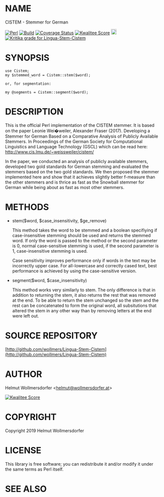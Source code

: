 # NAME

CISTEM - Stemmer for German

<div>
    <a href="https://opensource.org/licenses/Artistic-2.0"><img src="https://img.shields.io/badge/License-Perl-0298c3.svg" alt="Perl"></a>
    <a href="https://travis-ci.org/wollmers/Lingua-Stem-Cistem"><img src="https://travis-ci.org/wollmers/Lingua-Stem-Cistem.png" alt="Build"></a>
    <a href='https://coveralls.io/r/wollmers/Lingua-Stem-Cistem?branch=master'><img src='https://coveralls.io/repos/wollmers/Lingua-Stem-Cistem/badge.png?branch=master' alt='Coverage Status' /></a>
    <a href='http://cpants.cpanauthors.org/dist/Lingua-Stem-Cistem'><img src='http://cpants.cpanauthors.org/dist/Lingua-Stem-Cistem.png' alt='Kwalitee Score' /></a>
    <a href="http://badge.fury.io/pl/Lingua-Stem-Cistem"><img src="https://badge.fury.io/pl/Lingua-Stem-Cistem.svg" alt="CPAN version" height="18"></a>
    <a href="https://kritika.io/users/wollmers/repos/wollmers+Lingua-Stem-Cistem/"><img alt="Kritika grade for Lingua-Stem-Cistem" src="https://kritika.io/users/wollmers/repos/wollmers+Lingua-Stem-Cistem/heads/master/status.svg"></a>
</div>

# SYNOPSIS

    use Cistem;
    my $stemmed_word = Cistem::stem($word);

    or, for segmentation:

    my @segments = Cistem::segment($word);

# DESCRIPTION

This is the official Perl implementation of the CISTEM stemmer.
It is based on the paper
Leonie Wei�weiler, Alexander Fraser (2017).
Developing a Stemmer for German Based on a Comparative Analysis of Publicly Available Stemmers.
In Proceedings of the German Society for Computational Linguistics and Language Technology (GSCL)
which can be read here:
http://www.cis.lmu.de/~weissweiler/cistem/

In the paper, we conducted an analysis of publicly available stemmers, developed
two gold standards for German stemming and evaluated the stemmers based on the
two gold standards. We then proposed the stemmer implemented here and show
that it achieves slightly better f-measure than the other stemmers and is
thrice as fast as the Snowball stemmer for German while being about as fast as
most other stemmers.

# METHODS

- stem($word, $case\_insensitivity, $ge\_remove)

    This method takes the word to be stemmed and a boolean specifiying if case-insensitive
    stemming should be used and returns the stemmed word. If only the word
    is passed to the method or the second parameter is 0, normal case-sensitive stemming is used,
    if the second parameter is 1, case-insensitive stemming is used.

    Case sensitivity improves performance only if words in the text may be incorrectly upper case.
    For all-lowercase and correctly cased text, best performance is achieved by
    using the case-sensitive version.

- segment($word, $case\_insensitivity)

    This method works very similarly to stem. The only difference is that in
    addition to returning the stem, it also returns the rest that was removed at
    the end. To be able to return the stem unchanged so the stem and the rest
    can be concatenated to form the original word, all subsitutions that altered
    the stem in any other way than by removing letters at the end were left out.

# SOURCE REPOSITORY

[http://github.com/wollmers/Lingua-Stem-Cistem](http://github.com/wollmers/Lingua-Stem-Cistem)

# AUTHOR

Helmut Wollmersdorfer &lt;helmut@wollmersdorfer.at>

<div>
    <a href='http://cpants.cpanauthors.org/author/wollmers'><img src='http://cpants.cpanauthors.org/author/wollmers.png' alt='Kwalitee Score' /></a>
</div>

# COPYRIGHT

Copyright 2019 Helmut Wollmersdorfer

# LICENSE

This library is free software; you can redistribute it and/or modify
it under the same terms as Perl itself.

# SEE ALSO
